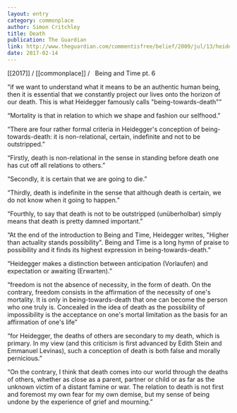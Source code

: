 ```yaml
---
layout: entry
category: commonplace
author: Simon Critchley
title: Death
publication: The Guardian
link: http://www.theguardian.com/commentisfree/belief/2009/jul/13/heidegger-being-time
date: 2017-02-14
---
```


[[2017]] / [[commonplace]] / 
 
Being and Time pt. 6

“if we want to understand what it means to be an authentic human being, then it is essential that we constantly project our lives onto the horizon of our death. This is what Heidegger famously calls "being-towards-death"”

“Mortality is that in relation to which we shape and fashion our selfhood.”

“There are four rather formal criteria in Heidegger's conception of being-towards-death: it is non-relational, certain, indefinite and not to be outstripped.”

“Firstly, death is non-relational in the sense in standing before death one has cut off all relations to others.”

“Secondly, it is certain that we are going to die.”

“Thirdly, death is indefinite in the sense that although death is certain, we do not know when it going to happen.”

“Fourthly, to say that death is not to be outstripped (unüberholbar) simply means that death is pretty damned important.”

“At the end of the introduction to Being and Time, Heidegger writes, "Higher than actuality stands possibility". Being and Time is a long hymn of praise to possibility and it finds its highest expression in being-towards-death.”

“Heidegger makes a distinction between anticipation (Vorlaufen) and expectation or awaiting (Erwarten).”

“freedom is not the absence of necessity, in the form of death. On the contrary, freedom consists in the affirmation of the necessity of one's mortality. It is only in being-towards-death that one can become the person who one truly is. Concealed in the idea of death as the possibility of impossibility is the acceptance on one's mortal limitation as the basis for an affirmation of one's life”

“for Heidegger, the deaths of others are secondary to my death, which is primary. In my view (and this criticism is first advanced by Edith Stein and Emmanuel Levinas), such a conception of death is both false and morally pernicious.”

“On the contrary, I think that death comes into our world through the deaths of others, whether as close as a parent, partner or child or as far as the unknown victim of a distant famine or war. The relation to death is not first and foremost my own fear for my own demise, but my sense of being undone by the experience of grief and mourning.”

